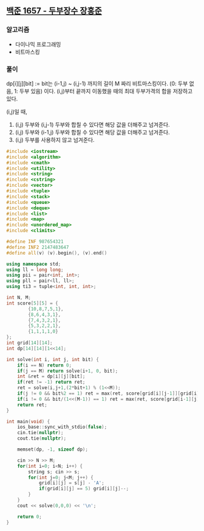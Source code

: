 ## [백준 1657 - 두부장수 장홍준](https://www.acmicpc.net/problem/1657)

### 알고리즘
- 다이나믹 프로그래밍
- 비트마스킹

### 풀이
dp[i][j][bit] := 
bit는 (i-1,j) ~ (i,j-1) 까지의 길이 M 짜리 비트마스킹이다. (0: 두부 없음, 1: 두부 있음) 이다.
(i,j)부터 끝까지 이동했을 때의 최대 두부가격의 합을 저장하고 있다.

(i,j)일 때,
1. (i,j) 두부와 (i,j-1) 두부와 합칠 수 있다면 해당 값을 더해주고 넘겨준다.
2. (i,j) 두부와 (i-1,j) 두부와 합칠 수 있다면 해당 값을 더해주고 넘겨준다.
3. (i,j) 두부를 사용하지 않고 넘겨준다.

```c++
#include <iostream>
#include <algorithm>
#include <cmath>
#include <utility>
#include <string>
#include <cstring>
#include <vector>
#include <tuple>
#include <stack>
#include <queue>
#include <deque>
#include <list>
#include <map>
#include <unordered_map>
#include <climits>

#define INF 987654321
#define INF2 2147483647
#define all(v) (v).begin(), (v).end()

using namespace std;
using ll = long long;
using pii = pair<int, int>;
using pll = pair<ll, ll>;
using ti3 = tuple<int, int, int>;

int N, M;
int score[5][5] = {
        {10,8,7,5,1},
        {8,6,4,3,1},
        {7,4,3,2,1},
        {5,3,2,2,1},
        {1,1,1,1,0}
};
int grid[14][14];
int dp[14][14][1<<14];

int solve(int i, int j, int bit) {
    if(i == N) return 0;
    if(j == M) return solve(i+1, 0, bit);
    int &ret = dp[i][j][bit];
    if(ret != -1) return ret;
    ret = solve(i,j+1,(2*bit+1) % (1<<M));
    if(j != 0 && bit%2 == 1) ret = max(ret, score[grid[i][j-1]][grid[i][j]] + solve(i, j+1, 2*(bit-1) % (1<<M)));
    if(i != 0 && bit/(1<<(M-1)) == 1) ret = max(ret, score[grid[i-1][j]][grid[i][j]] + solve(i,j+1,2*bit % (1<<M)));
    return ret;
}

int main(void) {
    ios_base::sync_with_stdio(false);
    cin.tie(nullptr);
    cout.tie(nullptr);

    memset(dp, -1, sizeof dp);

    cin >> N >> M;
    for(int i=0; i<N; i++) {
        string s; cin >> s;
        for(int j=0; j<M; j++) {
            grid[i][j] = s[j] - 'A';
            if(grid[i][j] == 5) grid[i][j]--;
        }
    }
    cout << solve(0,0,0) << '\n';

    return 0;
}
```